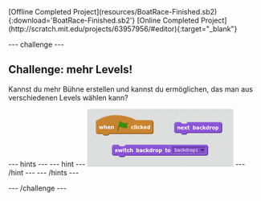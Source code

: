 <div class="p-hero-buttons">
  [Offline Completed Project](resources/BoatRace-Finished.sb2){:download='BoatRace-Finished.sb2'}
  [Online Completed Project](http://scratch.mit.edu/projects/63957956/#editor){:target="_blank"}
</div>

\--- challenge \---

## Challenge: mehr Levels!

Kannst du mehr Bühne erstellen und kannst du ermöglichen, das man aus verschiedenen Levels wählen kann?

\--- hints \--- \--- hint \--- ![screenshot](images/boat-levels-blocks.png) \--- /hint \--- \--- /hints \---

\--- /challenge \---
